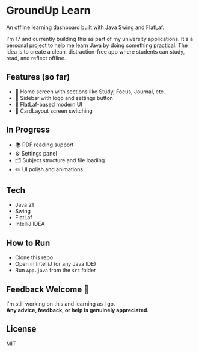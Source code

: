 # GroundUp Learn

An offline learning dashboard built with Java Swing and FlatLaf.

I'm 17 and currently building this as part of my university applications. It's a personal project to help me learn Java by doing something practical. The idea is to create a clean, distraction-free app where students can study, read, and reflect offline.

## Features (so far)
- 📘 Home screen with sections like Study, Focus, Journal, etc.
- 🧭 Sidebar with logo and settings button
- 🎨 FlatLaf-based modern UI
- 🔄 CardLayout screen switching

## In Progress
- 📚 PDF reading support
- ⚙️ Settings panel
- 🗂 Subject structure and file loading
- ✏️ UI polish and animations

## Tech
- Java 21
- Swing
- FlatLaf
- IntelliJ IDEA

## How to Run
- Clone this repo
- Open in IntelliJ (or any Java IDE)
- Run `App.java` from the `src` folder

## Feedback Welcome 🙏
I'm still working on this and learning as I go.  
**Any advice, feedback, or help is genuinely appreciated.**

## License
MIT
